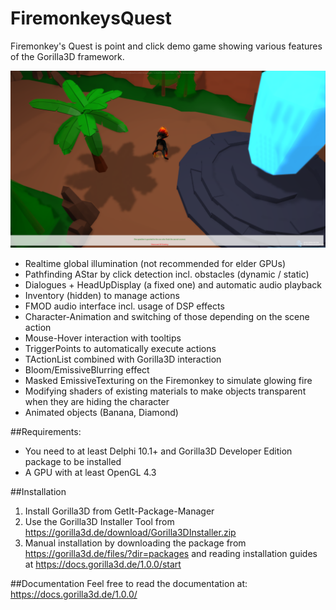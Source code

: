 # FiremonkeysQuest
Firemonkey's Quest is point and click demo game showing various features of the Gorilla3D framework.

![Alt text](g3d_firemonkeys_quest_med.png?raw=true "FiremonkeysQuest")

+ Realtime global illumination (not recommended for elder GPUs)
+ Pathfinding AStar by click detection incl. obstacles (dynamic / static)
+ Dialogues + HeadUpDisplay (a fixed one) and automatic audio playback
+ Inventory (hidden) to manage actions
+ FMOD audio interface incl. usage of DSP effects
+ Character-Animation and switching of those depending on the scene action
+ Mouse-Hover interaction with tooltips
+ TriggerPoints to automatically execute actions
+ TActionList combined with Gorilla3D interaction
+ Bloom/EmissiveBlurring effect
+ Masked EmissiveTexturing on the Firemonkey to simulate glowing fire
+ Modifying shaders of existing materials to make objects transparent when they are hiding the character
+ Animated objects (Banana, Diamond)

##Requirements:
- You need to at least Delphi 10.1+ and Gorilla3D Developer Edition package to be installed
- A GPU with at least OpenGL 4.3

##Installation
1) Install Gorilla3D from GetIt-Package-Manager
2) Use the Gorilla3D Installer Tool from https://gorilla3d.de/download/Gorilla3DInstaller.zip
3) Manual installation by downloading the package from https://gorilla3d.de/files/?dir=packages and reading installation guides at https://docs.gorilla3d.de/1.0.0/start

##Documentation
Feel free to read the documentation at:
https://docs.gorilla3d.de/1.0.0/
